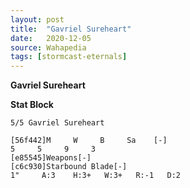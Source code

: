 ```yaml
---
layout: post
title:  "Gavriel Sureheart"
date:   2020-12-05
source: Wahapedia
tags: [stormcast-eternals]
---
```


**Gavriel Sureheart**

**Stat Block**
```
5/5 Gavriel Sureheart
```

```
[56f442]M     W     B     Sa    [-]
5     5     9     3     
[e85545]Weapons[-]
[c6c930]Starbound Blade[-]
1"     A:3    H:3+   W:3+   R:-1   D:2   
```


